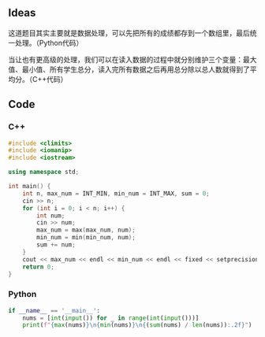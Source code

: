 [](./images/7.png)
[](./images/8.png)

## Ideas

这道题目其实主要就是数据处理，可以先把所有的成绩都存到一个数组里，最后统一处理。（Python代码）

当让也有更高级的处理，我们可以在读入数据的过程中就分别维护三个变量：最大值、最小值、所有学生总分，读入完所有数据之后再用总分除以总人数就得到了平均分。（C++代码）

## Code

### C++

```cpp
#include <climits>
#include <iomanip>
#include <iostream>

using namespace std;

int main() {
	int n, max_num = INT_MIN, min_num = INT_MAX, sum = 0;
	cin >> n;
	for (int i = 0; i < n; i++) {
		int num;
		cin >> num;
		max_num = max(max_num, num);
		min_num = min(min_num, num);
		sum += num;
	}
	cout << max_num << endl << min_num << endl << fixed << setprecision(2) << 1.0 * sum / n << endl;
	return 0;
}
```

### Python

```python
if __name__ == '__main__':
    nums = [int(input()) for _ in range(int(input()))]
    print(f"{max(nums)}\n{min(nums)}\n{(sum(nums) / len(nums)):.2f}")
```